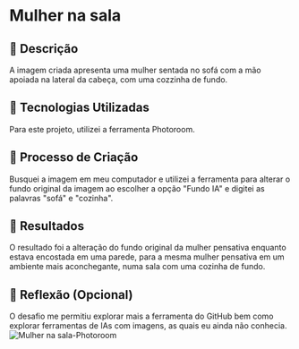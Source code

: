 # Mulher na sala

## 📒 Descrição
A imagem criada apresenta uma mulher sentada no sofá com a mão apoiada na lateral da cabeça, com uma cozzinha de fundo.

## 🤖 Tecnologias Utilizadas
Para este projeto, utilizei a ferramenta Photoroom.

## 🧐 Processo de Criação
Busquei a imagem em meu computador e utilizei a ferramenta para alterar o fundo original da imagem ao escolher a opção "Fundo IA" e digitei as palavras "sofá" e "cozinha".

## 🚀 Resultados
O resultado foi a alteração do fundo original da mulher pensativa enquanto estava encostada em uma parede, para a mesma mulher pensativa em um ambiente mais aconchegante, numa sala com uma cozinha de fundo.

## 💭 Reflexão (Opcional)
O desafio me permitiu explorar mais a ferramenta do GitHub bem como explorar ferramentas de IAs com imagens, as quais eu ainda não conhecia.
![Mulher na sala-Photoroom](https://github.com/user-attachments/assets/efac130f-4e09-4ef0-917d-23ad8b6b6306)

